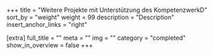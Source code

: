 +++
title = "Weitere Projekte mit Unterstützung des KompetenzwerkD"
sort_by = "weight"
weight = 99
description = "Description"
insert_anchor_links = "right"

[extra]
full_title = ""
meta = ""
img = ""
category = "completed"
show_in_overview = false
+++

